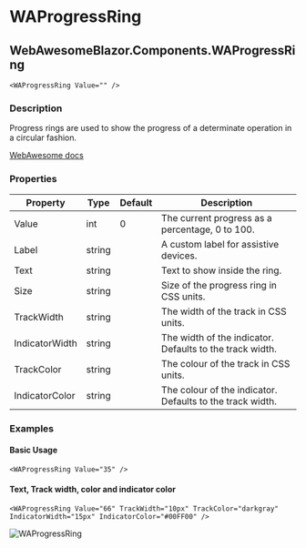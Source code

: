﻿# WAProgressRing
## WebAwesomeBlazor.Components.WAProgressRing

```HTML+Razor
<WAProgressRing Value="" />
```

### Description
Progress rings are used to show the progress of a determinate operation in a circular fashion.

[WebAwesome docs](https://webawesome.com/docs/components/progress-ring/)

### Properties
| Property | Type   | Default | Description                              |
|----------|--------|---------|------------------------------------------|
| Value | int | 0 | The current progress as a percentage, 0 to 100. |
| Label | string |  | A custom label for assistive devices. |
| Text | string |  | Text to show inside the ring. |
| Size | string |  | Size of the progress ring in CSS units. |
| TrackWidth | string |  | The width of the track  in CSS units. |
| IndicatorWidth | string |  | The width of the indicator. Defaults to the track width. |
| TrackColor | string |  | The colour of the track  in CSS units. |
| IndicatorColor | string |  |  The colour of the indicator. Defaults to the track width. |

### Examples

#### Basic Usage
```HTML+Razor
<WAProgressRing Value="35" />
```

#### Text, Track width, color and indicator color
```HTML+Razor
<WAProgressRing Value="66" TrackWidth="10px" TrackColor="darkgray" IndicatorWidth="15px" IndicatorColor="#00FF00" />
```
![WAProgressRing](https://github.com/user-attachments/assets/e1b12ec7-ad3e-495f-9ea9-02621d3fe9af)
